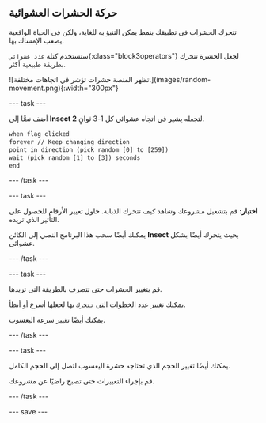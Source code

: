 ## حركة الحشرات العشوائية

<div style="display: flex; flex-wrap: wrap">
<div style="flex-basis: 200px; flex-grow: 1; margin-right: 15px;">
تتحرك الحشرات في تطبيقك بنمط يمكن التنبؤ به للغاية، ولكن في الحياة الواقعية يصعب الإمساك بها. 

ستستخدم كتلة `عدد عشوائي`{:class="block3operators"} لجعل الحشرة تتحرك بطريقة طبيعية أكثر.
</div>
<div>
![تظهر المنصة حشرات تؤشر في اتجاهات مختلفة.](images/random-movement.png){:width="300px"}
</div>
</div>

--- task ---

أضف نصًّا إلى **Insect 2** لتجعله يشير في اتجاه عشوائي كل 1-3 ثوانٍ.

```blocks3
when flag clicked
forever // Keep changing direction
point in direction (pick random [0] to [259])
wait (pick random [1] to [3]) seconds
end
```

--- /task ---

--- task ---

**اختبار:** قم بتشغيل مشروعك وشاهد كيف تتحرك الذبابة. حاول تغيير الأرقام للحصول على التأثير الذي تريده.

يمكنك أيضًا سحب هذا البرنامج النصي إلى الكائن **Insect** بحيث يتحرك أيضًا بشكل عشوائي.

--- /task ---

--- task ---

قم بتغيير الحشرات حتى تتصرف بالطريقة التي تريدها.

يمكنك تغيير عدد الخطوات التي `تتحرك` بها لجعلها أسرع أو أبطأ.

يمكنك أيضًا تغيير سرعة اليعسوب.

--- /task ---

--- task ---

يمكنك أيضًا تغيير الحجم الذي تحتاجه حشرة اليعسوب لتصل إلى الحجم الكامل.

قم بإجراء التغييرات حتى تصبح راضيًا عن مشروعك.

--- /task ---

--- save ---
